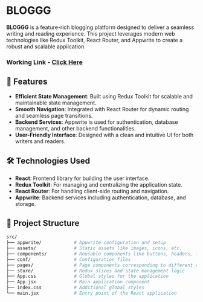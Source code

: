# BLOGGG

**BLOGGG** is a feature-rich blogging platform designed to deliver a seamless writing and reading experience. This project leverages modern web technologies like Redux Toolkit, React Router, and Appwrite to create a robust and scalable application.

### Working Link - [Click Here](https://blogatharv.vercel.app/)

## 🚀 Features

- **Efficient State Management**: Built using Redux Toolkit for scalable and maintainable state management.
- **Smooth Navigation**: Integrated with React Router for dynamic routing and seamless page transitions.
- **Backend Services**: Appwrite is used for authentication, database management, and other backend functionalities.
- **User-Friendly Interface**: Designed with a clean and intuitive UI for both writers and readers.

## 🛠️ Technologies Used

- **React**: Frontend library for building the user interface.
- **Redux Toolkit**: For managing and centralizing the application state.
- **React Router**: For handling client-side routing and navigation.
- **Appwrite**: Backend services including authentication, database, and storage.

## 📂 Project Structure

```bash
src/
├── appwrite/            # Appwrite configuration and setup
├── assets/              # Static assets like images, icons, etc.
├── components/          # Reusable components like buttons, headers, footers
├── conf/                # Configuration files
├── pages/               # Page components corresponding to different routes
├── store/               # Redux slices and state management logic
├── App.css              # Global styles for the application
├── App.jsx              # Main application component
├── index.css            # Additional global styles
└── main.jsx             # Entry point of the React application


